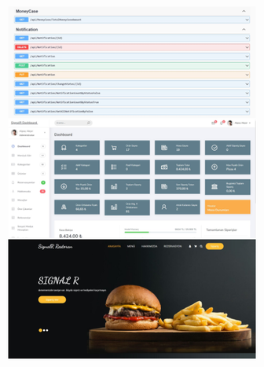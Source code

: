 <img src="https://github.com/AlpayAkcer/SignalRProject/blob/master/SignalRWebUI/API.JPG"/>
<img src="https://github.com/AlpayAkcer/SignalRProject/blob/master/SignalRWebUI/Dashboard.JPG"/>
<img src="https://github.com/AlpayAkcer/SignalRProject/blob/master/SignalRWebUI/UI.JPG"/>
